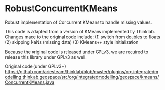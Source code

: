 # RobustConcurrentKMeans

Robust implementation of Concurrent KMeans to handle missing values.

This code is adapted from a version of KMeans implemented by Thinklab. Changes made to the original code include:
(1) switch from doubles to floats
(2) skipping NaNs (missing data)
(3) KMeans++ style initialization

Because the original code is released under GPLv3, we are required to release this library under GPLv3 as well.

Original code (under GPLv3+)
https://github.com/ariesteam/thinklab/blob/master/plugins/org.integratedmodelling.thinklab.geospace/src/org/integratedmodelling/geospace/kmeans/ConcurrentKMeans.java
